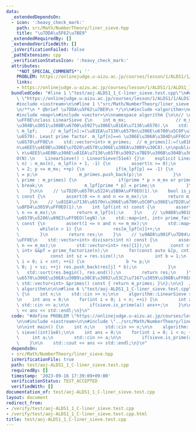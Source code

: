 ```yaml
---
data:
  _extendedDependsOn:
  - icon: ':heavy_check_mark:'
    path: src/Math/NumberTheory/liner_sieve.hpp
    title: "\u7DDA\u5F62\u7BE9"
  _extendedRequiredBy: []
  _extendedVerifiedWith: []
  _isVerificationFailed: false
  _pathExtension: cpp
  _verificationStatusIcon: ':heavy_check_mark:'
  attributes:
    '*NOT_SPECIAL_COMMENTS*': ''
    PROBLEM: https://onlinejudge.u-aizu.ac.jp/courses/lesson/1/ALDS1/1/ALDS1_1_C
    links:
    - https://onlinejudge.u-aizu.ac.jp/courses/lesson/1/ALDS1/1/ALDS1_1_C
  bundledCode: "#line 1 \"test/aoj-ALDS1_1_C-liner_sieve.test.cpp\"\n#define PROBLEM\
    \ \"https://onlinejudge.u-aizu.ac.jp/courses/lesson/1/ALDS1/1/ALDS1_1_C\"\n\n\
    #include <iostream>\n\n#line 1 \"src/Math/NumberTheory/liner_sieve.hpp\"\n\n\n\
    \n/**\n * @brief \u7DDA\u5F62\u7BE9\n */\n\n#include <algorithm>\n#include <cassert>\n\
    #include <map>\n#include <vector>\n\nnamespace algorithm {\n\n// \u7DDA\u5F62\u7BE9\
    \uFF0E\nclass LinearSieve {\n    int m_mx;                   // m_mx:=(\u7BE9\u306B\
    \u304B\u3051\u308B\u6700\u5927\u306E\u81EA\u7136\u6570).\n    std::vector<int>\
    \ m_lpf;     // m_lpf[n]:=(\u81EA\u7136\u6570n\u306E\u6700\u5C0F\u306E\u7D20\u56E0\
    \u6570). Least prime factor. m_lpf[n]==n \u306E\u3068\u304D\uFF0Cn\u306F\u7D20\
    \u6570\uFF0E\n    std::vector<int> m_primes;  // m_primes[]:=(\u81EA\u7136\u6570\
    n\u4EE5\u4E0B\u306E\u7D20\u6570\u306E\u30EA\u30B9\u30C8).\n\npublic:\n    // constructor.\
    \ n\u4EE5\u4E0B\u306E\u81EA\u7136\u6570\u3092\u7BE9\u306B\u304B\u3051\u308B\uFF0E\
    O(N).\n    LinearSieve() : LinearSieve(51e4) {}\n    explicit LinearSieve(int\
    \ n) : m_mx(n), m_lpf(n + 1, -1) {\n        assert(n >= 0);\n        for(int p\
    \ = 2; p <= m_mx; ++p) {\n            if(m_lpf[p] == -1) {\n                m_lpf[p]\
    \ = p;\n                m_primes.push_back(p);\n            }\n            for(int\
    \ prime : m_primes) {\n                if(prime * p > m_mx or prime > m_lpf[p])\
    \ break;\n                m_lpf[prime * p] = prime;\n            }\n        }\n\
    \    }\n\n    // \u7D20\u6570\u5224\u5B9A\uFF0EO(1).\n    bool is_prime(int n)\
    \ const {\n        assert(0 <= n and n <= m_mx);\n        return m_lpf[n] == n;\n\
    \    }\n    // \u81EA\u7136\u6570n\u306E\u6700\u5C0F\u306E\u7D20\u56E0\u6570\u3092\
    \u8FD4\u3059\uFF0EO(1).\n    int lpf(int n) const {\n        assert(0 <= n and\
    \ n <= m_mx);\n        return m_lpf[n];\n    }\n    // \u9AD8\u901F\u7D20\u56E0\
    \u6570\u5206\u89E3\uFF0EO(logN).\n    std::map<int, int> prime_factorize(int n)\
    \ const {\n        assert(1 <= n and n <= m_mx);\n        std::map<int, int> res;\n\
    \        while(n > 1) {\n            res[m_lpf[n]]++;\n            n /= m_lpf[n];\n\
    \        }\n        return res;\n    }\n    // \u9AD8\u901F\u7D04\u6570\u5217\u6319\
    \uFF0E\n    std::vector<int> divisors(int n) const {\n        assert(1 <= n and\
    \ n <= m_mx);\n        std::vector<int> res({1});\n        const std::map<int,\
    \ int> &&pf = prime_factorize(n);\n        for(const auto &[p, cnt] : pf) {\n\
    \            const int sz = res.size();\n            int b = 1;\n            for(int\
    \ i = 0; i < cnt; ++i) {\n                b *= p;\n                for(int j =\
    \ 0; j < sz; ++j) res.push_back(res[j] * b);\n            }\n        }\n     \
    \   std::sort(res.begin(), res.end());\n        return res;\n    }\n    // \u7D20\
    \u6570\u306E\u30EA\u30B9\u30C8\u3092\u53C2\u7167\u3059\u308B\uFF0EO(1).\n    const\
    \ std::vector<int> &primes() const { return m_primes; }\n};\n\n}  // namespace\
    \ algorithm\n\n\n#line 6 \"test/aoj-ALDS1_1_C-liner_sieve.test.cpp\"\n\nint main()\
    \ {\n    int n;\n    std::cin >> n;\n\n    algorithm::LinearSieve sieve((int)1e8);\n\
    \n    int ans = 0;\n    for(int i = 0; i < n; ++i) {\n        int a;\n       \
    \ std::cin >> a;\n\n        if(sieve.is_prime(a)) ans++;\n    }\n\n    std::cout\
    \ << ans << std::endl;\n}\n"
  code: "#define PROBLEM \"https://onlinejudge.u-aizu.ac.jp/courses/lesson/1/ALDS1/1/ALDS1_1_C\"\
    \n\n#include <iostream>\n\n#include \"../src/Math/NumberTheory/liner_sieve.hpp\"\
    \n\nint main() {\n    int n;\n    std::cin >> n;\n\n    algorithm::LinearSieve\
    \ sieve((int)1e8);\n\n    int ans = 0;\n    for(int i = 0; i < n; ++i) {\n   \
    \     int a;\n        std::cin >> a;\n\n        if(sieve.is_prime(a)) ans++;\n\
    \    }\n\n    std::cout << ans << std::endl;\n}\n"
  dependsOn:
  - src/Math/NumberTheory/liner_sieve.hpp
  isVerificationFile: true
  path: test/aoj-ALDS1_1_C-liner_sieve.test.cpp
  requiredBy: []
  timestamp: '2023-09-16 17:39:09+09:00'
  verificationStatus: TEST_ACCEPTED
  verifiedWith: []
documentation_of: test/aoj-ALDS1_1_C-liner_sieve.test.cpp
layout: document
redirect_from:
- /verify/test/aoj-ALDS1_1_C-liner_sieve.test.cpp
- /verify/test/aoj-ALDS1_1_C-liner_sieve.test.cpp.html
title: test/aoj-ALDS1_1_C-liner_sieve.test.cpp
---
```

